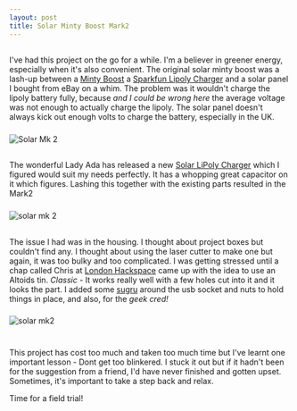 ```yaml
---
layout: post
title: Solar Minty Boost Mark2
---
```

##
I've had this project on the go for a while. I'm a believer in greener energy, especially when it's also convenient. The original solar minty boost was a lash-up between a [Minty Boost](http://www.ladyada.net/make/mintyboost/) a [Sparkfun Lipoly Charger](http://www.sparkfun.com/products/726) and a solar panel I bought from eBay on a whim. The problem was it wouldn't charge the lipoly battery fully, because *and I could be wrong here* the average voltage was not enough to actually charge the lipoly. The solar panel doesn't always kick out enough volts to charge the battery, especially in the UK.

###
![Solar Mk 2](http://farm7.static.flickr.com/6019/6258917818_862b88d4df.jpg)

##
The wonderful Lady Ada has released a new [Solar LiPoly Charger](http://www.adafruit.com/products/390) which I figured would suit my needs perfectly. It has a whopping great capacitor on it which figures. Lashing this together with the existing parts resulted in the Mark2

###
![solar mk 2](http://farm7.static.flickr.com/6156/6258392593_25b5d744cc.jpg)

##
The issue I had was in the housing. I thought about project boxes but couldn't find any. I thought about using the laser cutter to make one but again, it was too bulky and too complicated. I was getting stressed until a chap called Chris at [London Hackspace](http://london.hackspace.org.uk) came up with the idea to use an Altoids tin. *Classic* - It works really well with a few holes cut into it and it looks the part. I added some [sugru](http://sugru.com/) around the usb socket and nuts to hold things in place, and also, for the *geek cred!*

###
![solar mk2](http://farm7.static.flickr.com/6106/6258919500_acc1ec7bae.jpg)

#
This project has cost too much and taken too much time but I've learnt one important lesson - Dont get too blinkered. I stuck it out but if it hadn't been for the suggestion from a friend, I'd have never finished and gotten upset. Sometimes, it's important to take a step back and relax.

Time for a field trial!